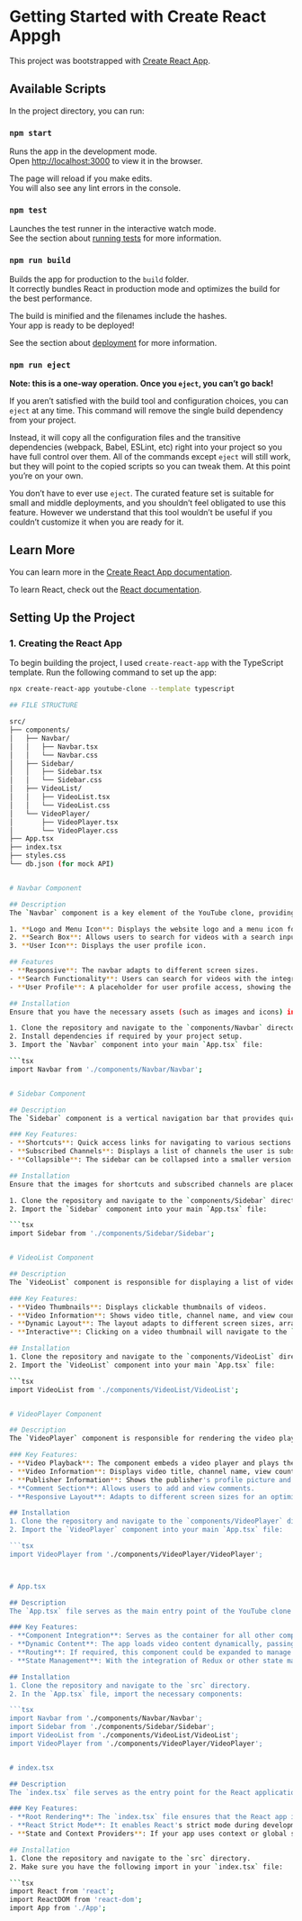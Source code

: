 # Getting Started with Create React Appgh

This project was bootstrapped with [Create React App](https://github.com/facebook/create-react-app).

## Available Scripts

In the project directory, you can run:

### `npm start`

Runs the app in the development mode.\
Open [http://localhost:3000](http://localhost:3000) to view it in the browser.

The page will reload if you make edits.\
You will also see any lint errors in the console.

### `npm test`

Launches the test runner in the interactive watch mode.\
See the section about [running tests](https://facebook.github.io/create-react-app/docs/running-tests) for more information.

### `npm run build`

Builds the app for production to the `build` folder.\
It correctly bundles React in production mode and optimizes the build for the best performance.

The build is minified and the filenames include the hashes.\
Your app is ready to be deployed!

See the section about [deployment](https://facebook.github.io/create-react-app/docs/deployment) for more information.

### `npm run eject`

**Note: this is a one-way operation. Once you `eject`, you can’t go back!**

If you aren’t satisfied with the build tool and configuration choices, you can `eject` at any time. This command will remove the single build dependency from your project.

Instead, it will copy all the configuration files and the transitive dependencies (webpack, Babel, ESLint, etc) right into your project so you have full control over them. All of the commands except `eject` will still work, but they will point to the copied scripts so you can tweak them. At this point you’re on your own.

You don’t have to ever use `eject`. The curated feature set is suitable for small and middle deployments, and you shouldn’t feel obligated to use this feature. However we understand that this tool wouldn’t be useful if you couldn’t customize it when you are ready for it.

## Learn More

You can learn more in the [Create React App documentation](https://facebook.github.io/create-react-app/docs/getting-started).

To learn React, check out the [React documentation](https://reactjs.org/).


## Setting Up the Project

### 1. **Creating the React App**
To begin building the project, I used `create-react-app` with the TypeScript template. Run the following command to set up the app:

```bash
npx create-react-app youtube-clone --template typescript

## FILE STRUCTURE

src/
├── components/
│   ├── Navbar/
│   │   ├── Navbar.tsx
│   │   └── Navbar.css
│   ├── Sidebar/
│   │   ├── Sidebar.tsx
│   │   └── Sidebar.css
│   ├── VideoList/
│   │   ├── VideoList.tsx
│   │   └── VideoList.css
│   └── VideoPlayer/
│       ├── VideoPlayer.tsx
│       └── VideoPlayer.css
├── App.tsx
├── index.tsx
├── styles.css
└── db.json (for mock API)


# Navbar Component

## Description
The `Navbar` component is a key element of the YouTube clone, providing navigation for the users. It includes elements for branding, search functionality, and user access. The component consists of three main sections:

1. **Logo and Menu Icon**: Displays the website logo and a menu icon for expanding or collapsing the sidebar.
2. **Search Box**: Allows users to search for videos with a search input field and search icon.
3. **User Icon**: Displays the user profile icon.

## Features
- **Responsive**: The navbar adapts to different screen sizes.
- **Search Functionality**: Users can search for videos with the integrated search box.
- **User Profile**: A placeholder for user profile access, showing the user icon.

## Installation
Ensure that you have the necessary assets (such as images and icons) in the `/images` directory for proper display of logos and icons.

1. Clone the repository and navigate to the `components/Navbar` directory.
2. Install dependencies if required by your project setup.
3. Import the `Navbar` component into your main `App.tsx` file:

```tsx
import Navbar from './components/Navbar/Navbar';


# Sidebar Component

## Description
The `Sidebar` component is a vertical navigation bar that provides quick access to key sections of the YouTube clone. It contains a list of shortcuts, subscribed channels, and other navigation links.

### Key Features:
- **Shortcuts**: Quick access links for navigating to various sections of the site.
- **Subscribed Channels**: Displays a list of channels the user is subscribed to.
- **Collapsible**: The sidebar can be collapsed into a smaller version for a more compact layout, toggled via the menu icon in the navbar.

## Installation
Ensure that the images for shortcuts and subscribed channels are placed in the `/images` directory.

1. Clone the repository and navigate to the `components/Sidebar` directory.
2. Import the `Sidebar` component into your main `App.tsx` file:

```tsx
import Sidebar from './components/Sidebar/Sidebar';


# VideoList Component

## Description
The `VideoList` component is responsible for displaying a list of video thumbnails along with basic information such as the video title, channel name, and view count. This component serves as the main content section for the video listing page, offering users an easy way to browse videos.

### Key Features:
- **Video Thumbnails**: Displays clickable thumbnails of videos.
- **Video Information**: Shows video title, channel name, and view count beneath each thumbnail.
- **Dynamic Layout**: The layout adapts to different screen sizes, arranging videos in a responsive grid.
- **Interactive**: Clicking on a video thumbnail will navigate to the `VideoPlayer` page, where users can watch the video.

## Installation
1. Clone the repository and navigate to the `components/VideoList` directory.
2. Import the `VideoList` component into your main `App.tsx` file:

```tsx
import VideoList from './components/VideoList/VideoList';


# VideoPlayer Component

## Description
The `VideoPlayer` component is responsible for rendering the video player interface. It allows users to watch a video, view the title, video description, and interact with video controls such as like, comment, and subscribe buttons. This component is key to providing a video playback experience in the YouTube clone.

### Key Features:
- **Video Playback**: The component embeds a video player and plays the video upon loading.
- **Video Information**: Displays video title, channel name, view count, and description.
- **Publisher Information**: Shows the publisher's profile picture and basic info.
- **Comment Section**: Allows users to add and view comments.
- **Responsive Layout**: Adapts to different screen sizes for an optimized viewing experience.

## Installation
1. Clone the repository and navigate to the `components/VideoPlayer` directory.
2. Import the `VideoPlayer` component into your main `App.tsx` file:

```tsx
import VideoPlayer from './components/VideoPlayer/VideoPlayer';



# App.tsx

## Description
The `App.tsx` file serves as the main entry point of the YouTube clone application. It imports and renders key components, including the `Navbar`, `Sidebar`, `VideoList`, and `VideoPlayer`. The `App.tsx` file also defines the structure and layout of the application, managing the user interface and content flow.

### Key Features:
- **Component Integration**: Serves as the container for all other components, ensuring they are properly rendered in the app layout.
- **Dynamic Content**: The app loads video content dynamically, passing data to the `VideoPlayer` and `VideoList` components.
- **Routing**: If required, this component could be expanded to manage routes (e.g., using `React Router`).
- **State Management**: With the integration of Redux or other state management libraries, the app could manage global state (e.g., video data, user interactions) and handle data flow between components.

## Installation
1. Clone the repository and navigate to the `src` directory.
2. In the `App.tsx` file, import the necessary components:

```tsx
import Navbar from './components/Navbar/Navbar';
import Sidebar from './components/Sidebar/Sidebar';
import VideoList from './components/VideoList/VideoList';
import VideoPlayer from './components/VideoPlayer/VideoPlayer';


# index.tsx

## Description
The `index.tsx` file serves as the entry point for the React application. It is responsible for rendering the root component (`App.tsx`) into the DOM. This file is typically where global setup, such as context providers, and the initial rendering of the React application, occurs.

### Key Features:
- **Root Rendering**: The `index.tsx` file ensures that the React app is mounted into the correct HTML element (usually the `#root` div).
- **React Strict Mode**: It enables React's strict mode during development to highlight potential problems in the app.
- **State and Context Providers**: If your app uses context or global state management, such as Redux or React Context API, this is where providers would be wrapped around the `App` component.

## Installation
1. Clone the repository and navigate to the `src` directory.
2. Make sure you have the following import in your `index.tsx` file:

```tsx
import React from 'react';
import ReactDOM from 'react-dom';
import App from './App';

